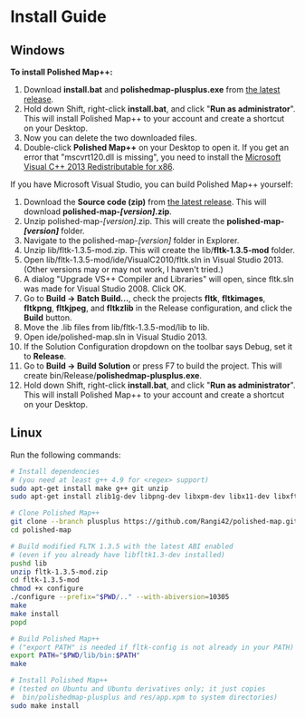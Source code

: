 # Install Guide

## Windows

**To install Polished Map++:**

1. Download **install.bat** and **polishedmap-plusplus.exe** from [the latest release](https://github.com/Rangi42/polished-map/releases).
2. Hold down Shift, right-click **install.bat**, and click "**Run as administrator**". This will install Polished Map++ to your account and create a shortcut on your Desktop.
3. Now you can delete the two downloaded files.
4. Double-click **Polished Map++** on your Desktop to open it. If you get an error that "mscvrt120.dll is missing", you need to install the [Microsoft Visual C++ 2013 Redistributable for x86](https://www.microsoft.com/en-us/download/details.aspx?id=40784).

If you have Microsoft Visual Studio, you can build Polished Map++ yourself:

1. Download the **Source code (zip)** from [the latest release](https://github.com/Rangi42/polished-map/releases). This will download **polished-map-*[version]*.zip**.
2. Unzip polished-map-*[version]*.zip. This will create the **polished-map-*[version]*** folder.
3. Navigate to the polished-map-*[version]* folder in Explorer.
4. Unzip lib/fltk-1.3.5-mod.zip. This will create the lib/**fltk-1.3.5-mod** folder.
5. Open lib/fltk-1.3.5-mod/ide/VisualC2010/fltk.sln in Visual Studio 2013. (Other versions may or may not work, I haven't tried.)
6. A dialog "Upgrade VS++ Compiler and Libraries" will open, since fltk.sln was made for Visual Studio 2008. Click OK.
7. Go to **Build → Batch Build…**, check the projects **fltk**, **fltkimages**, **fltkpng**, **fltkjpeg**, and **fltkzlib** in the Release configuration, and click the **Build** button.
8. Move the .lib files from lib/fltk-1.3.5-mod/lib to lib.
9. Open ide/polished-map.sln in Visual Studio 2013.
10. If the Solution Configuration dropdown on the toolbar says Debug, set it to **Release**.
11. Go to **Build → Build Solution** or press F7 to build the project. This will create bin/Release/**polishedmap-plusplus.exe**.
12. Hold down Shift, right-click **install.bat**, and click "**Run as administrator**". This will install Polished Map++ to your account and create a shortcut on your Desktop.


## Linux

Run the following commands:

```bash
# Install dependencies
# (you need at least g++ 4.9 for <regex> support)
sudo apt-get install make g++ git unzip
sudo apt-get install zlib1g-dev libpng-dev libxpm-dev libx11-dev libxft-dev libxinerama-dev libfontconfig1-dev x11proto-xext-dev libxrender-dev libxfixes-dev

# Clone Polished Map++
git clone --branch plusplus https://github.com/Rangi42/polished-map.git
cd polished-map

# Build modified FLTK 1.3.5 with the latest ABI enabled
# (even if you already have libfltk1.3-dev installed)
pushd lib
unzip fltk-1.3.5-mod.zip
cd fltk-1.3.5-mod
chmod +x configure
./configure --prefix="$PWD/.." --with-abiversion=10305
make
make install
popd

# Build Polished Map++
# ("export PATH" is needed if fltk-config is not already in your PATH)
export PATH="$PWD/lib/bin:$PATH"
make

# Install Polished Map++
# (tested on Ubuntu and Ubuntu derivatives only; it just copies
#  bin/polishedmap-plusplus and res/app.xpm to system directories)
sudo make install
```

